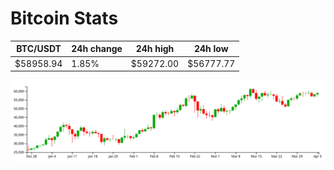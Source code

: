 # Bitcoin Stats

BTC/USDT|24h change|24h high|24h low|
|---|---|---|---|
|$58958.94|1.85%|$59272.00|$56777.77|

<img src="./chart.svg">
